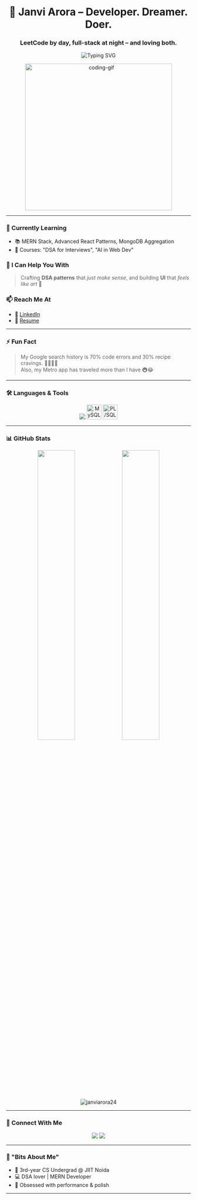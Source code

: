 <h1 align="center">🚀 Janvi Arora – Developer. Dreamer. Doer.</h1>
<h3 align="center">LeetCode by day, full-stack at night – and loving both.</h3>

<p align="center">
  <img src="https://readme-typing-svg.demolab.com?font=Fira+Code&weight=600&size=20&pause=1000&color=00F7FF&center=true&vCenter=true&width=750&lines=Translating+logic+into+beautiful+interfaces.;Kabhi+kabhi+code+samajhne+ke+liye+coffee+nahi+sabr+chahiye.;Design-driven+mindset+with+developer+precision.;VS+Code+open+karte+hi+productivity+ka+button+on+ho+jaata+hai.;Code+that+works+is+good%2C+code+that+feels+right+is+better." alt="Typing SVG" />
</p>



<p align="center">
  <img src="https://png.pngtree.com/png-vector/20230728/ourmid/pngtree-code-clipart-one-of-the-character-concept-for-gamer-gamer-girl-vector-png-image_6805622.png" width="400" alt="coding-gif" />
</p>

---

### 🌱 Currently Learning
- 📚 MERN Stack, Advanced React Patterns, MongoDB Aggregation
- 📖 Courses: "DSA for Interviews", "AI in Web Dev"

### 🧠 I Can Help You With
> Crafting **DSA patterns** that *just make sense*, and building **UI** that *feels like art* 🎨

### 📫 Reach Me At
- 📩 [LinkedIn](https://www.linkedin.com/in/janvi-arora-7b8299294/)
- 📄 [Resume](https://drive.google.com/drive/u/0/folders/1MHC6Vt6RAxkUhFMqNi8j4EDzQhzoe-AJ)

---

### ⚡ Fun Fact
> My Google search history is 70% code errors and 30% recipe cravings. 👩‍🍳👩‍💻  
> Also, my Metro app has traveled more than I have 🚇😂

---

### 🛠️ Languages & Tools

<p align="center">
  <img src="https://skillicons.dev/icons?i=cpp,react,nodejs,mongodb,tailwind,html,css,js,git,redux,figma,php,firebase,bootstrap" />
  <img src="https://cdn.jsdelivr.net/gh/devicons/devicon/icons/mysql/mysql-original.svg" height="40" width="40" alt="MySQL"/>
  <img src="https://cdn.jsdelivr.net/gh/devicons/devicon/icons/oracle/oracle-original.svg" height="40" width="40" alt="PL/SQL"/>
</p>

---

### 📊 GitHub Stats

<p align="center">
  <img src="https://github-readme-stats.vercel.app/api?username=JanviArora24&show_icons=true&theme=radical" width="45%"/>
  <img src="https://github-readme-stats.vercel.app/api/top-langs/?username=JanviArora24&layout=compact&theme=radical" width="45%" />
</p>

<p align="center"><img align="center" src="https://github-readme-streak-stats.herokuapp.com/?user=janviarora24&" alt="janviarora24" /></p>

---

### 💫 Connect With Me

<p align="center">
  <a href="https://www.linkedin.com/in/janvi-arora-7b8299294/" target="blank"><img src="https://img.icons8.com/fluency/48/000000/linkedin.png"/></a>
  <a href="mailto:janvi.jiyaarora@gmail.com"><img src="https://img.icons8.com/fluency/48/000000/gmail.png"/></a>
</p>

---

### 🧩 "Bits About Me"

- 🧩 3rd-year CS Undergrad @ JIIT Noida  
- 💻 DSA lover | MERN Developer  
- 🌟 Obsessed with performance & polish

---


